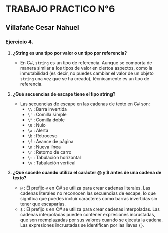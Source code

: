 # **TRABAJO PRACTICO N°6**
## **Villafañe Cesar Nahuel**

### **Ejercicio 4.**
1. **¿String es una tipo por valor o un tipo por referencia?**
    - En C#, `string` es un tipo de referencia. Aunque se comporta de manera similar a los tipos de valor en ciertos aspectos, como la inmutabilidad (es decir, no puedes cambiar el valor de un objeto `string` una vez que se ha creado), técnicamente es un tipo de referencia.

2. **¿Qué secuencias de escape tiene el tipo string?**
    - Las secuencias de escape en las cadenas de texto en C# son:
        - `\\` : Barra invertida
        - `\'` : Comilla simple
        - `\"` : Comilla doble
        - `\0` : Nulo
        - `\a` : Alerta
        - `\b` : Retroceso
        - `\f` : Avance de página
        - `\n` : Nueva línea
        - `\r` : Retorno de carro
        - `\t` : Tabulación horizontal
        - `\v` : Tabulación vertical

3. **¿Qué sucede cuando utiliza el carácter @ y $ antes de una cadena de texto?**
    - `@` : El prefijo `@` en C# se utiliza para crear cadenas literales. Las cadenas literales no reconocen las secuencias de escape, lo que significa que puedes incluir caracteres como barras invertidas sin tener que escaparlas.
    - `$` : El prefijo `$` en C# se utiliza para crear cadenas interpoladas. Las cadenas interpoladas pueden contener expresiones incrustadas, que son reemplazadas por sus valores cuando se ejecuta la cadena. Las expresiones incrustadas se identifican por las llaves `{}`.